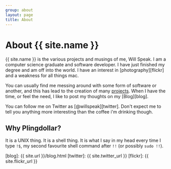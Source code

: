 ```yaml
---
group: about
layout: page
title: About
---
```


# About {{ site.name }}

{{ site.name }} is the various projects and musings of me, Will Speak. I am a computer science graduate and software developer. I have just finished my degree and am off into the world. I have an interest in [photography][flickr] and a weakness for all things mac.

You can usually find me messing around with some form of software or another, and this has lead to the creation of many [projects]({{site.url}}/projects.html). When I have the time, or feel the need, I like to post my thoughts on my [Blog][blog].

You can follow me on Twitter as [@willspeak][twitter]. Don't expect me to tell you anything more interesting than the coffee i'm drinking though.

## Why Plingdollar?

It is a UNIX thing. It is a shell thing. It is what I say in my head every time I type `!$`, my second favourite shell command after `!!` (or possibly `sudo !!`).

[blog]: {{ site.url }}/blog.html
[twitter]: {{ site.twitter_url }}
[flickr]: {{ site.flickr_url }}